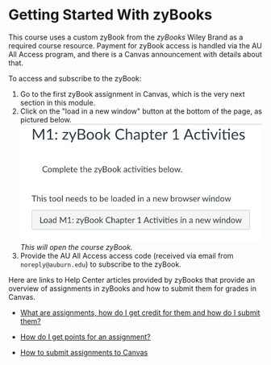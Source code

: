 # Getting Started With zyBooks

This course uses a custom zyBook from the *zyBooks* Wiley Brand as a required
course resource. Payment for zyBook access is handled via the AU All Access
program, and there is a Canvas announcement with details about that.

To access and subscribe to the zyBook:

1. Go to the first zyBook assignment in Canvas, which is the very next section
   in this module.
1. Click on the "load in a new window" button at the bottom of the page, as
   pictured below.
   ![load in new window button](img/zybook-canvas-load.png)
   *This will open the course zyBook.*
1. Provide the AU All Access access code (received via email from
   `noreply@auburn.edu`) to subscribe to the zyBook.

Here are links to Help Center articles provided by zyBooks that provide an
overview of assignments in zyBooks and how to submit them for grades in Canvas.

- [What are assignments, how do I get credit for them and how do I submit them?](https://zybooks.zendesk.com/hc/en-us/articles/360007538033-What-are-assignments-how-do-I-get-credit-for-them-and-how-do-I-submit-them-)

- [How do I get points for an assignment?](https://zybooks.zendesk.com/hc/en-us/articles/360013555714-How-do-I-get-points-for-an-assignment)

- [How to submit assignments to Canvas](https://zybooks.zendesk.com/hc/en-us/articles/360019977494-How-to-submit-assignments-to-Canvas)


